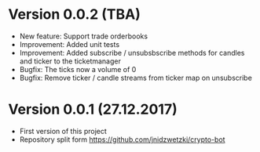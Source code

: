 # Version 0.0.2 (TBA)
* New feature: Support trade orderbooks
* Improvement: Added unit tests
* Improvement: Added subscribe / unsubsbscribe methods for candles and ticker to the ticketmanager
* Bugfix: The ticks now a volume of 0
* Bugfix: Remove ticker / candle streams from ticker map on unsubscribe

# Version 0.0.1 (27.12.2017)
* First version of this project 
* Repository split form https://github.com/jnidzwetzki/crypto-bot

